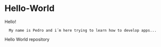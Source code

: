 # Hello-World

Hello!

      My name is Pedro and i´m here trying to learn how to develop apps...
      
      
Hello World repository
